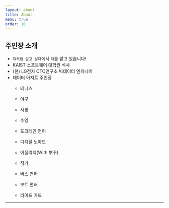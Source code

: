 ```yaml
---
layout: about
title: About
menu: true
order: 10
---
```



## 주인장 소개
- ```쟤처럼 살고 싶다```에서 ```쟤```를 맡고 있습니다!
- KAIST 소프트웨어 대학원 석사
- (현) LG전자 CTO연구소 빅데이터 엔지니어
- 데이터 아지트 주인장
  - 테니스
  - 야구
  - 서핑
  - 수영
  - 포크레인 면허
  - 디지털 노마드
  - 어질리티(With 뿌꾸)
  
  - 작가
  - 버스 면허
  - 보트 면허
  - 라이프 가드

---

